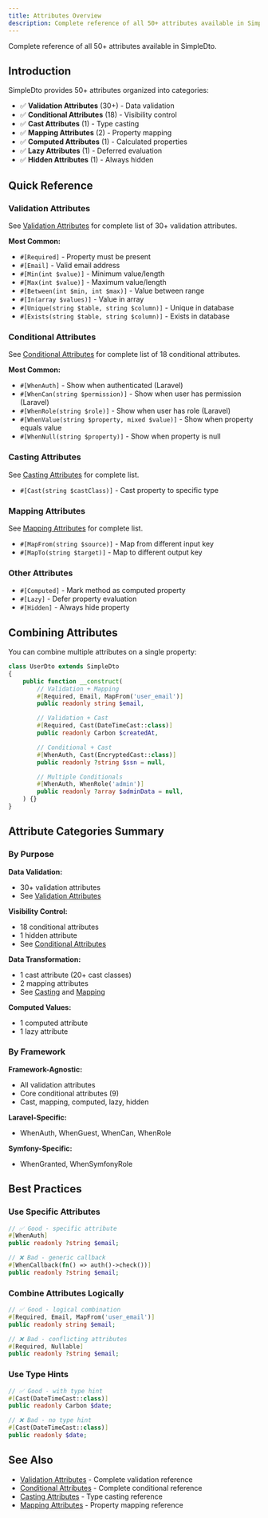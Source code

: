 ```yaml
---
title: Attributes Overview
description: Complete reference of all 50+ attributes available in SimpleDto
---
```


Complete reference of all 50+ attributes available in SimpleDto.

## Introduction

SimpleDto provides 50+ attributes organized into categories:

- ✅ **Validation Attributes** (30+) - Data validation
- ✅ **Conditional Attributes** (18) - Visibility control
- ✅ **Cast Attributes** (1) - Type casting
- ✅ **Mapping Attributes** (2) - Property mapping
- ✅ **Computed Attributes** (1) - Calculated properties
- ✅ **Lazy Attributes** (1) - Deferred evaluation
- ✅ **Hidden Attributes** (1) - Always hidden

## Quick Reference

### Validation Attributes

See [Validation Attributes](/data-helpers/attributes/validation/) for complete list of 30+ validation attributes.

**Most Common:**
- `#[Required]` - Property must be present
- `#[Email]` - Valid email address
- `#[Min(int $value)]` - Minimum value/length
- `#[Max(int $value)]` - Maximum value/length
- `#[Between(int $min, int $max)]` - Value between range
- `#[In(array $values)]` - Value in array
- `#[Unique(string $table, string $column)]` - Unique in database
- `#[Exists(string $table, string $column)]` - Exists in database

### Conditional Attributes

See [Conditional Attributes](/data-helpers/attributes/conditional/) for complete list of 18 conditional attributes.

**Most Common:**
- `#[WhenAuth]` - Show when authenticated (Laravel)
- `#[WhenCan(string $permission)]` - Show when user has permission (Laravel)
- `#[WhenRole(string $role)]` - Show when user has role (Laravel)
- `#[WhenValue(string $property, mixed $value)]` - Show when property equals value
- `#[WhenNull(string $property)]` - Show when property is null

### Casting Attributes

See [Casting Attributes](/data-helpers/attributes/casting/) for complete list.

- `#[Cast(string $castClass)]` - Cast property to specific type

### Mapping Attributes

See [Mapping Attributes](/data-helpers/attributes/mapping/) for complete list.

- `#[MapFrom(string $source)]` - Map from different input key
- `#[MapTo(string $target)]` - Map to different output key

### Other Attributes

- `#[Computed]` - Mark method as computed property
- `#[Lazy]` - Defer property evaluation
- `#[Hidden]` - Always hide property


## Combining Attributes

You can combine multiple attributes on a single property:

```php
class UserDto extends SimpleDto
{
    public function __construct(
        // Validation + Mapping
        #[Required, Email, MapFrom('user_email')]
        public readonly string $email,

        // Validation + Cast
        #[Required, Cast(DateTimeCast::class)]
        public readonly Carbon $createdAt,

        // Conditional + Cast
        #[WhenAuth, Cast(EncryptedCast::class)]
        public readonly ?string $ssn = null,

        // Multiple Conditionals
        #[WhenAuth, WhenRole('admin')]
        public readonly ?array $adminData = null,
    ) {}
}
```

## Attribute Categories Summary

### By Purpose

**Data Validation:**
- 30+ validation attributes
- See [Validation Attributes](/data-helpers/attributes/validation/)

**Visibility Control:**
- 18 conditional attributes
- 1 hidden attribute
- See [Conditional Attributes](/data-helpers/attributes/conditional/)

**Data Transformation:**
- 1 cast attribute (20+ cast classes)
- 2 mapping attributes
- See [Casting](/data-helpers/attributes/casting/) and [Mapping](/data-helpers/attributes/mapping/)

**Computed Values:**
- 1 computed attribute
- 1 lazy attribute

### By Framework

**Framework-Agnostic:**
- All validation attributes
- Core conditional attributes (9)
- Cast, mapping, computed, lazy, hidden

**Laravel-Specific:**
- WhenAuth, WhenGuest, WhenCan, WhenRole

**Symfony-Specific:**
- WhenGranted, WhenSymfonyRole

## Best Practices

### Use Specific Attributes

```php
// ✅ Good - specific attribute
#[WhenAuth]
public readonly ?string $email;

// ❌ Bad - generic callback
#[WhenCallback(fn() => auth()->check())]
public readonly ?string $email;
```

### Combine Attributes Logically

```php
// ✅ Good - logical combination
#[Required, Email, MapFrom('user_email')]
public readonly string $email;

// ❌ Bad - conflicting attributes
#[Required, Nullable]
public readonly ?string $email;
```

### Use Type Hints

```php
// ✅ Good - with type hint
#[Cast(DateTimeCast::class)]
public readonly Carbon $date;

// ❌ Bad - no type hint
#[Cast(DateTimeCast::class)]
public readonly $date;
```

## See Also

- [Validation Attributes](/data-helpers/attributes/validation/) - Complete validation reference
- [Conditional Attributes](/data-helpers/attributes/conditional/) - Complete conditional reference
- [Casting Attributes](/data-helpers/attributes/casting/) - Type casting reference
- [Mapping Attributes](/data-helpers/attributes/mapping/) - Property mapping reference
